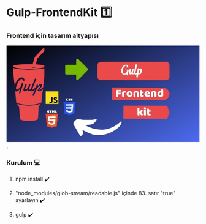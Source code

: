 # Gulp-FrontendKit :one:
### Frontend için tasarım altyapısı

![Gulp](https://github.com/acarcem/Gulp-FrontendKit/blob/main/gulp-frontendkit.jpg).


### Kurulum :computer:

1. npm install :heavy_check_mark:

2.  "node_modules/glob-stream/readable.js" içinde 83. satır "true" ayarlayın :heavy_check_mark:

3. gulp :heavy_check_mark:

